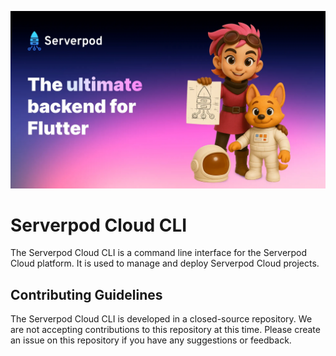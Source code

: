 ![Serverpod banner](https://github.com/serverpod/serverpod/raw/main/misc/images/github-header.webp)

# Serverpod Cloud CLI

The Serverpod Cloud CLI is a command line interface for the Serverpod Cloud platform. It is used to manage and deploy Serverpod Cloud projects.

## Contributing Guidelines

The Serverpod Cloud CLI is developed in a closed-source repository. We are not accepting contributions to this repository at this time. Please create an issue on this repository if you have any suggestions or feedback.